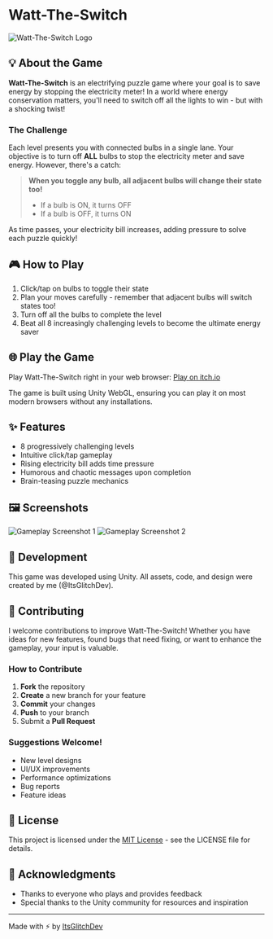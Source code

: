# Watt-The-Switch

![Watt-The-Switch Logo](https://via.placeholder.com/150x150)

## 💡 About the Game

**Watt-The-Switch** is an electrifying puzzle game where your goal is to save energy by stopping the electricity meter! In a world where energy conservation matters, you'll need to switch off all the lights to win - but with a shocking twist!

### The Challenge

Each level presents you with connected bulbs in a single lane. Your objective is to turn off **ALL** bulbs to stop the electricity meter and save energy. However, there's a catch:

> **When you toggle any bulb, all adjacent bulbs will change their state too!**
> - If a bulb is ON, it turns OFF
> - If a bulb is OFF, it turns ON

As time passes, your electricity bill increases, adding pressure to solve each puzzle quickly!

## 🎮 How to Play

1. Click/tap on bulbs to toggle their state
2. Plan your moves carefully - remember that adjacent bulbs will switch states too!
3. Turn off all the bulbs to complete the level
4. Beat all 8 increasingly challenging levels to become the ultimate energy saver

## 🌐 Play the Game

Play Watt-The-Switch right in your web browser:
[Play on itch.io](https://your-itch-link-here)

The game is built using Unity WebGL, ensuring you can play it on most modern browsers without any installations.

## ✨ Features

- 8 progressively challenging levels
- Intuitive click/tap gameplay
- Rising electricity bill adds time pressure
- Humorous and chaotic messages upon completion
- Brain-teasing puzzle mechanics

## 🖼️ Screenshots

![Gameplay Screenshot 1](https://via.placeholder.com/320x180)
![Gameplay Screenshot 2](https://via.placeholder.com/320x180)

## 🔧 Development

This game was developed using Unity. All assets, code, and design were created by me (@ItsGlitchDev).

## 🤝 Contributing

I welcome contributions to improve Watt-The-Switch! Whether you have ideas for new features, found bugs that need fixing, or want to enhance the gameplay, your input is valuable.

### How to Contribute

1. **Fork** the repository
2. **Create** a new branch for your feature
3. **Commit** your changes
4. **Push** to your branch
5. Submit a **Pull Request**

### Suggestions Welcome!

- New level designs
- UI/UX improvements
- Performance optimizations
- Bug reports
- Feature ideas

## 📜 License

This project is licensed under the [MIT License](LICENSE) - see the LICENSE file for details.

## 🙏 Acknowledgments

- Thanks to everyone who plays and provides feedback
- Special thanks to the Unity community for resources and inspiration

---

Made with ⚡ by [ItsGlitchDev](https://github.com/ItsGlitchDev)
